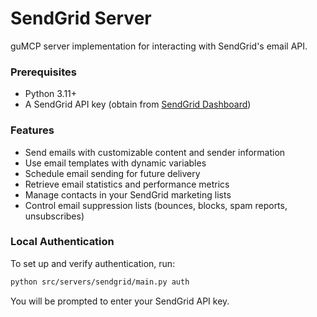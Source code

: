 # SendGrid Server

guMCP server implementation for interacting with SendGrid's email API.

### Prerequisites

- Python 3.11+
- A SendGrid API key (obtain from [SendGrid Dashboard](https://app.sendgrid.com/settings/api_keys))

### Features

- Send emails with customizable content and sender information
- Use email templates with dynamic variables
- Schedule email sending for future delivery
- Retrieve email statistics and performance metrics
- Manage contacts in your SendGrid marketing lists
- Control email suppression lists (bounces, blocks, spam reports, unsubscribes)

### Local Authentication

To set up and verify authentication, run:

```bash
python src/servers/sendgrid/main.py auth
```

You will be prompted to enter your SendGrid API key.
